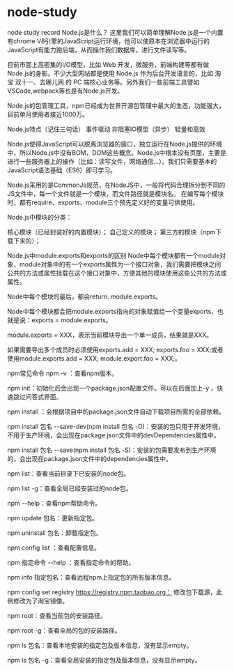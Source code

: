 # node-study
node study record
Node.js是什么？
这里我们可以简单理解Node.js是一个内置有chrome V8引擎的JavaScript运行环境，他可以使原本在浏览器中运行的JavaScript有能力跑后端，从而操作我们数据库，进行文件读写等。

目前市面上高密集的I/O模型，比如 Web 开发，微服务，前端构建等都有做Node.js的身影。不少大型网站都是使用 Node.js 作为后台开发语言的，比如 淘宝 双十一、去哪儿网 的 PC 端核心业务等。另外我们一些前端工具譬如VSCode,webpack等也是有Node.js开发。

Node.js的包管理工具，npm已经成为世界开源包管理中最大的生态，功能强大，目前单月使用者接近1000万。

Node.js特点（记住三句话）
事件驱动
非阻塞IO模型（异步）
轻量和高效

Node.js使得JavaScript可以脱离浏览器的窗口，独立运行在Node.js提供的环境中，所以Node.js中没有BOM，DOM这些概念。Node.js中根本没有页面，主要是进行一些服务器上的操作（比如：读写文件，网络通信...）。我们只需要基本的JavaScript语法基础（ES6）即可学习。

Node.js采用的是CommonJs规范，在NodeJS中，一般将代码合理拆分到不同的JS文件中，每一个文件就是一个模块，而文件路径就是模块名。 在编写每个模块时，都有require、exports、module三个预先定义好的变量可供使用。

Node.js中模块的分类：

核心模块（已经封装好的内置模块）；
自己定义的模块；
第三方的模块（npm下载下来的）；

Node.js中module.exports和exports的区别
Node中每个模块都有一个module对象，module对象中的有一个exports属性为一个接口对象，我们需要把模块之间公共的方法或属性挂载在这个接口对象中，方便其他的模块使用这些公共的方法或属性。

Node中每个模块的最后，都会return: module.exports。

Node中每个模块都会把module.exports指向的对象赋值给一个变量exports，也就是说：exports = module.exports。

module.exports = XXX，表示当前模块导出一个单一成员，结果就是XXX。

如果需要导出多个成员时必须使用exports.add = XXX; exports.foo = XXX;或者使用module.exports.add = XXX; module.export.foo = XXX;。

npm常见命令
npm -v ：查看npm版本。

npm init：初始化后会出现一个package.json配置文件。可以在后面加上-y ，快速跳过问答式界面。

npm install ：会根据项目中的package.json文件自动下载项目所需的全部依赖。

npm install 包名 --save-dev(npm install 包名 -D)：安装的包只用于开发环境，不用于生产环境，会出现在package.json文件中的devDependencies属性中。

npm install 包名 --save(npm install 包名 -S)：安装的包需要发布到生产环境的，会出现在package.json文件中的dependencies属性中。

npm list：查看当前目录下已安装的node包。

npm list -g：查看全局已经安装过的node包。

npm --help：查看npm帮助命令。

npm update 包名：更新指定包。

npm uninstall 包名：卸载指定包。

npm config list ：查看配置信息。

npm 指定命令 --help ：查看指定命令的帮助。

npm info 指定包名：查看远程npm上指定包的所有版本信息。

npm config set registry https://registry.npm.taobao.org： 修改包下载源，此例修改为了淘宝镜像。

npm root：查看当前包的安装路径。

npm root -g：查看全局的包的安装路径。

npm ls 包名：查看本地安装的指定包及版本信息，没有显示empty。

npm ls 包名 -g：查看全局安装的指定包及版本信息，没有显示empty。
